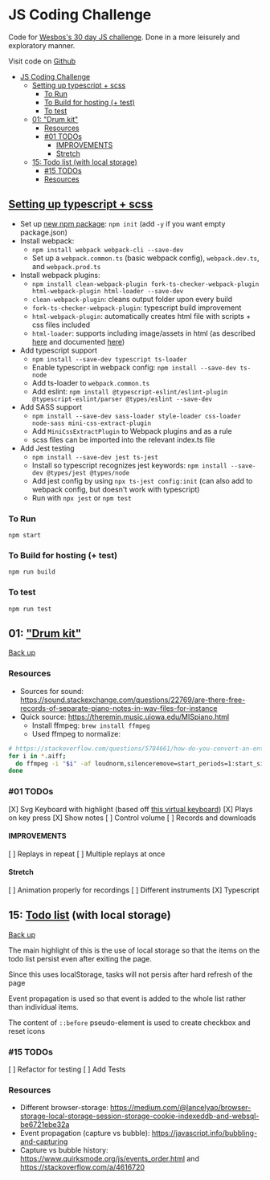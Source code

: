 # JS Coding Challenge

Code for [Wesbos's 30 day JS challenge](https://javascript30.com). Done in a more leisurely and exploratory manner.

Visit code on [Github](https://github.com/cssherry/jschallenge)

- [JS Coding Challenge](#js-coding-challenge)
  - [Setting up typescript + scss](#setting-up-typescript--scss)
    - [To Run](#to-run)
    - [To Build for hosting (+ test)](#to-build-for-hosting--test)
    - [To test](#to-test)
  - [01: "Drum kit"](#01-drum-kit)
    - [Resources](#resources)
    - [#01 TODOs](#01-todos)
      - [IMPROVEMENTS](#improvements)
      - [Stretch](#stretch)
  - [15: Todo list (with local storage)](#15-todo-list-with-local-storage)
    - [#15 TODOs](#15-todos)
    - [Resources](#resources-1)

## [Setting up typescript + scss](https://javascript.plainenglish.io/webpack-in-2021-typescript-jest-sass-eslint-7b4640842e27)

- Set up [new npm package](https://docs.npmjs.com/cli/v7/commands/npm-init): `npm init` (add `-y` if you want empty package.json)
- Install webpack:
  - `npm install webpack webpack-cli --save-dev`
  - Set up a `webpack.common.ts` (basic webpack config), `webpack.dev.ts`, and `webpack.prod.ts`
- Install webpack plugins:
  - `npm install clean-webpack-plugin fork-ts-checker-webpack-plugin html-webpack-plugin html-loader --save-dev`
  - `clean-webpack-plugin`: cleans output folder upon every build
  - `fork-ts-checker-webpack-plugin`: typescript build improvement
  - `html-webpack-plugin`: automatically creates html file with scripts + css files included
  - `html-loader`: supports including image/assets in html (as described [here](https://stackoverflow.com/questions/47126503/how-to-load-images-through-webpack-when-using-htmlwebpackplugin) and documented [here](https://webpack.js.org/loaders/html-loader/))
- Add typescript support
  - `npm install --save-dev typescript ts-loader`
  - Enable typescript in webpack config: `npm install --save-dev ts-node`
  - Add ts-loader to `webpack.common.ts`
  - Add eslint: `npm install @typescript-eslint/eslint-plugin @typescript-eslint/parser @types/eslint --save-dev`
- Add SASS support
  - `npm install --save-dev sass-loader style-loader css-loader node-sass mini-css-extract-plugin`
  - Add `MiniCssExtractPlugin` to Webpack plugins and as a rule
  - scss files can be imported into the relevant index.ts file
- Add Jest testing
  - `npm install --save-dev jest ts-jest`
  - Install so typescript recognizes jest keywords: `npm install --save-dev @types/jest @types/node`
  - Add jest config by using `npx ts-jest config:init` (can also add to webpack config, but doesn't work with typescript)
  - Run with `npx jest` or `npm test`

### To Run

`npm start`

### To Build for hosting (+ test)

`npm run build`

### To test

`npm run test`

## 01: ["Drum kit"](demo/drum-kit.html)

[Back up](#js-coding-challenge)

### Resources

- Sources for sound: https://sound.stackexchange.com/questions/22769/are-there-free-records-of-separate-piano-notes-in-wav-files-for-instance
- Quick source: https://theremin.music.uiowa.edu/MISpiano.html
  - Install ffmpeg: `brew install ffmpeg`
  - Used ffmpeg to normalize:

```bash
# https://stackoverflow.com/questions/5784661/how-do-you-convert-an-entire-directory-with-ffmpeg + https://sound.stackexchange.com/questions/22769/are-there-free-records-of-separate-piano-notes-in-wav-files-for-instance
for i in *.aiff;
  do ffmpeg -i "$i" -af loudnorm,silenceremove=start_periods=1:start_silence=0.05:start_threshold=-40dB,afade=out:st=3:d=1.5,afade=in:st=0:d=0.05 -to 4.5 "converted/${i%.*}.mp3"
done
```

### #01 TODOs

[X] Svg Keyboard with highlight (based off [this virtual keyboard](https://virtualpiano.net/))
[X] Plays on key press
[X] Show notes
[ ] Control volume
[ ] Records and downloads

#### IMPROVEMENTS

[ ] Replays in repeat
[ ] Multiple replays at once

#### Stretch

[ ] Animation properly for recordings
[ ] Different instruments
[X] Typescript

## 15: [Todo list](demo/todo.html) (with local storage)

[Back up](#js-coding-challenge)

The main highlight of this is the use of local storage so that the items on the todo list persist even after exiting the page.

Since this uses localStorage, tasks will not persis after hard refresh of the page

Event propagation is used so that event is added to the whole list rather than individual items.

The content of `::before` pseudo-element is used to create checkbox and reset icons

### #15 TODOs

[ ] Refactor for testing
[ ] Add Tests

### Resources

- Different browser-storage: <https://medium.com/@lancelyao/browser-storage-local-storage-session-storage-cookie-indexeddb-and-websql-be6721ebe32a>
- Event propagation (capture vs bubble): <https://javascript.info/bubbling-and-capturing>
- Capture vs bubble history: <https://www.quirksmode.org/js/events_order.html> and <https://stackoverflow.com/a/4616720>
